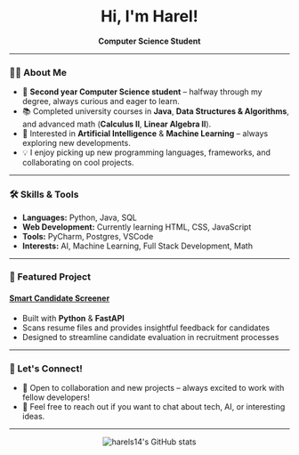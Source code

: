 <h1 align="center">Hi, I'm Harel!</h1>
<p align="center">
  <b>Computer Science Student</b>
</p>

---

### 👨‍💻 About Me

- 🏫 **Second year Computer Science student** – halfway through my degree, always curious and eager to learn.
- 📚 Completed university courses in **Java**, **Data Structures & Algorithms**, and advanced math (**Calculus II**, **Linear Algebra II**).
- 🤖 Interested in **Artificial Intelligence** & **Machine Learning** – always exploring new developments.
- 💡 I enjoy picking up new programming languages, frameworks, and collaborating on cool projects.

---

### 🛠️ Skills & Tools

- **Languages:** Python, Java, SQL
- **Web Development:** Currently learning HTML, CSS, JavaScript
- **Tools:** PyCharm, Postgres, VSCode
- **Interests:** AI, Machine Learning, Full Stack Development, Math

---

### 🚀 Featured Project

#### [Smart Candidate Screener](https://github.com/harels14/smart-candidate-screener)
- Built with **Python** & **FastAPI**
- Scans resume files and provides insightful feedback for candidates
- Designed to streamline candidate evaluation in recruitment processes

---

### 🤝 Let's Connect!

- 🌱 Open to collaboration and new projects – always excited to work with fellow developers!
- 💬 Feel free to reach out if you want to chat about tech, AI, or interesting ideas.

---

<p align="center">
  <img src="https://github-readme-stats.vercel.app/api?username=harels14&show_icons=true&theme=radical" alt="harels14's GitHub stats" />
</p>
